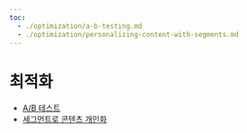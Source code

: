 ```yaml
---
toc:
  - ./optimization/a-b-testing.md
  - ./optimization/personalizing-content-with-segments.md
---
```

# 최적화

* [A/B 테스트](./optimization/a-b-testing.md)
* [세그먼트로 콘텐츠 개인화](./optimization/personalizing-content-with-segments.md)
